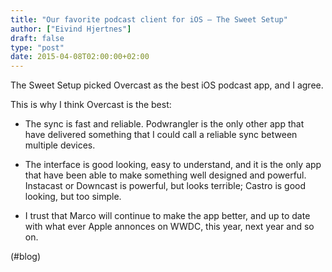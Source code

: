 ```yaml
---
title: "Our favorite podcast client for iOS – The Sweet Setup"
author: ["Eivind Hjertnes"]
draft: false
type: "post"
date: 2015-04-08T02:00:00+02:00
---
```


The Sweet Setup picked Overcast as the best iOS podcast app, and I
agree.

This is why I think Overcast is the best:

-   The sync is fast and reliable. Podwrangler is the only other app that
    have delivered something that I could call a reliable sync between
    multiple devices.

-   The interface is good looking, easy to understand, and it is the only
    app that have been able to make something well designed and powerful.
    Instacast or Downcast is powerful, but looks terrible; Castro is good
    looking, but too simple.

-   I trust that Marco will continue to make the app better, and up to
    date with what ever Apple annonces on WWDC, this year, next year and
    so on.

(#blog)
